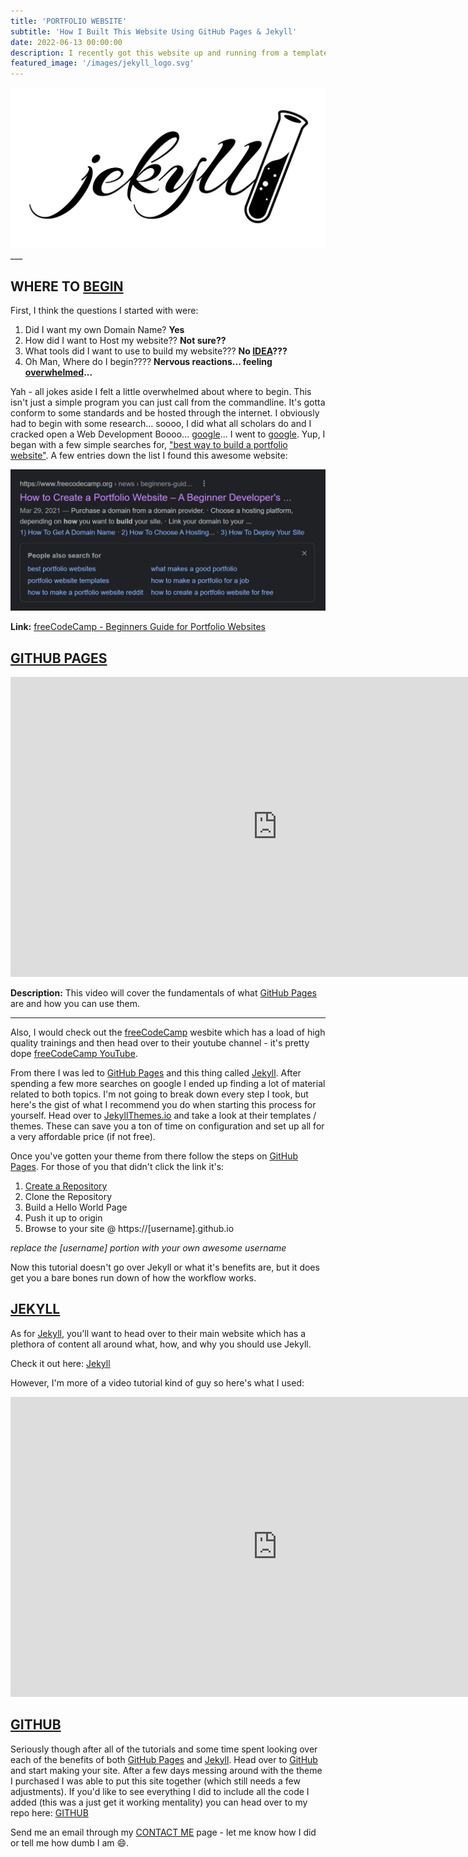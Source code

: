 ```yaml
---
title: 'PORTFOLIO WEBSITE'
subtitle: 'How I Built This Website Using GitHub Pages & Jekyll'
date: 2022-06-13 00:00:00
description: I recently got this website up and running from a template I found at jekyllthemes.io (which I recommend). I modified the original template slightly to get to where it is now and I'd like to go over how I did that here.
featured_image: '/images/jekyll_logo.svg'
---
```

<img src="/images/jekyll_logo.svg">
___

## WHERE TO [BEGIN](https://homepages.wmich.edu/~korista/hawking-time.html)

First, I think the questions I started with were:

1. Did I want my own Domain Name? **Yes**
2. How did I want to Host my website?? **Not sure??**
3. What tools did I want to use to build my website??? **No [IDEA](https://memegenerator.net/img/instances/28462176/not-sure-if-thats-a-good-idea-or-a-great-idea.jpg)???**
4. Oh Man, Where do I begin???? **Nervous reactions... feeling [overwhelmed](https://i.pinimg.com/originals/80/01/ed/8001ed7d6e7a3b212a84ba2f2cadb460.jpg)...**

Yah - all jokes aside I felt a little overwhelmed about where to begin. This isn't just a simple program you can just call from the commandline. It's gotta conform to some standards and be hosted through the internet. I obviously had to begin with some research... soooo, I did what all scholars do and I cracked open a Web Development Boooo... [google](https://letmegooglethat.com/?q=%22best+way+to+build+a+portfolio+website%22)... I went to [google](https://letmegooglethat.com/?q=%22best+way+to+build+a+portfolio+website%22). Yup, I began with a few simple searches for, ["best way to build a portfolio website"](https://letmegooglethat.com/?q=%22best+way+to+build+a+portfolio+website%22). A few entries down the list I found this awesome website:

<img src="/images/google_search.PNG" url="https://www.freecodecamp.org/news/beginners-guide-to-creating-a-portfolio-website/">

**Link:** [freeCodeCamp - Beginners Guide for Portfolio Websites](https://www.freecodecamp.org/news/beginners-guide-to-creating-a-portfolio-website/)

## [GITHUB PAGES](https://pages.github.com/)

<iframe width="853" height="480" src="https://www.youtube.com/embed/2MsN8gpT6jY" title="YouTube video player" frameborder="0" allow="accelerometer; autoplay; clipboard-write; encrypted-media; gyroscope; picture-in-picture" allowfullscreen></iframe>

**Description:** This video will cover the fundamentals of what [GitHub Pages](https://pages.github.com/) are and how you can use them.

___

Also, I would check out the [freeCodeCamp](https://www.freecodecamp.org/) wesbite which has a load of high quality trainings and then head over to their youtube channel - it's pretty dope [freeCodeCamp YouTube](https://www.youtube.com/c/Freecodecamp/featured). 

From there I was led to [GitHub Pages](https://pages.github.com/) and this thing called [Jekyll](https://www.jekyllrb.com). After spending a few more searches on google I ended up finding a lot of material related to both topics. I'm not going to break down every step I took, but here's the gist of what I recommend you do when starting this process for yourself. Head over to [JekyllThemes.io](https://jekyllthemes.io/) and take a look at their templates / themes. These can save you a ton of time on configuration and set up all for a very affordable price (if not free).

Once you've gotten your theme from there follow the steps on [GitHub Pages](https://pages.github.com/). For those of you that didn't click the link it's:

1. [Create a Repository](https://github.com/new)
2. Clone the Repository
3. Build a Hello World Page
4. Push it up to origin
5. Browse to your site @ https://[username].github.io

*replace the [username] portion with your own awesome username*

Now this tutorial doesn't go over Jekyll or what it's benefits are, but it does get you a bare bones run down of how the workflow works.

## [JEKYLL](https://www.jekyllrb.com)

As for [Jekyll](https://www.jekyllrb.com), you'll want to head over to their main website which has a plethora of content all around what, how, and why you should use Jekyll. 

Check it out here: [Jekyll](https://www.jekyllrb.com)

However, I'm more of a video tutorial kind of guy so here's what I used:

<iframe width="853" height="480" src="https://www.youtube.com/embed/T1itpPvFWHI" title="YouTube video player" frameborder="0" allow="accelerometer; autoplay; clipboard-write; encrypted-media; gyroscope; picture-in-picture" allowfullscreen></iframe>

## [GITHUB](https://github.com/parispm88/parispm88.github.io)

Seriously though after all of the tutorials and some time spent looking over each of the benefits of both [GitHub Pages](https://pages.github.com/) and [Jekyll](https://www.jekyllrb.com). Head over to [GitHub](https://www.github.com) and start making your site. After a few days messing around with the theme I purchased I was able to put this site together (which still needs a few adjustments). If you'd like to see everything I did to include all the code I added (this was a just get it working mentality) you can head over to my repo here: [GITHUB](https://github.com/parispm88/parispm88.github.io)

Send me an email through my [CONTACT ME](https://www.parispm88.com/contact) page - let me know how I did or tell me how dumb I am 😄.
